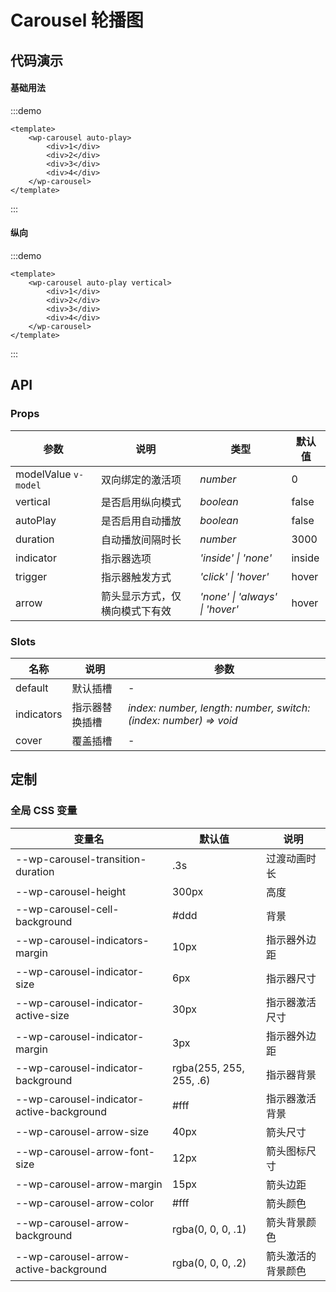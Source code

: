 # Carousel 轮播图

## 代码演示

#### 基础用法

:::demo

```vue
<template>
    <wp-carousel auto-play>
        <div>1</div>
        <div>2</div>
        <div>3</div>
        <div>4</div>
    </wp-carousel>
</template>
```
:::

#### 纵向

:::demo

```vue
<template>
    <wp-carousel auto-play vertical>
        <div>1</div>
        <div>2</div>
        <div>3</div>
        <div>4</div>
    </wp-carousel>
</template>
```
:::

## API

### Props

| 参数           | 说明       | 类型                                                                      | 默认值   |
|--------------|----------|-------------------------------------------------------------------------|-------|
| modelValue `v-model`      | 双向绑定的激活项     | _number_ | 0 |
| vertical      | 是否启用纵向模式 | _boolean_                                                               | false |
| autoPlay      | 是否启用自动播放 | _boolean_                                                               | false |
| duration      | 自动播放间隔时长 | _number_                                                               | 3000 |
| indicator | 指示器选项 | _'inside' \| 'none'_ | inside |
| trigger      | 指示器触发方式 | _'click' \| 'hover'_                                                               | hover |
| arrow | 箭头显示方式，仅横向模式下有效 | _'none' \| 'always' \| 'hover'_ | hover |

### Slots

| 名称    | 说明     | 参数 |
| ------- | -------- | --- |
| default | 默认插槽 | - |
| indicators | 指示器替换插槽 | _index: number, length: number, switch: (index: number) => void_ |
| cover | 覆盖插槽 | - |

## 定制

### 全局 CSS 变量

| 变量名 | 默认值 | 说明 |
| ---- | ---- | ---- |
| --wp-carousel-transition-duration | .3s | 过渡动画时长 |
| --wp-carousel-height | 300px | 高度 |
| --wp-carousel-cell-background | #ddd | 背景 |
| --wp-carousel-indicators-margin | 10px | 指示器外边距 |
| --wp-carousel-indicator-size | 6px | 指示器尺寸 |
| --wp-carousel-indicator-active-size | 30px | 指示器激活尺寸 |
| --wp-carousel-indicator-margin | 3px | 指示器外边距 |
| --wp-carousel-indicator-background | rgba(255, 255, 255, .6) | 指示器背景 |
| --wp-carousel-indicator-active-background | #fff | 指示器激活背景 |
| --wp-carousel-arrow-size | 40px | 箭头尺寸 |
| --wp-carousel-arrow-font-size | 12px | 箭头图标尺寸 |
| --wp-carousel-arrow-margin | 15px | 箭头边距 |
| --wp-carousel-arrow-color | #fff | 箭头颜色 |
| --wp-carousel-arrow-background | rgba(0, 0, 0, .1) | 箭头背景颜色 |
| --wp-carousel-arrow-active-background | rgba(0, 0, 0, .2) | 箭头激活的背景颜色 |